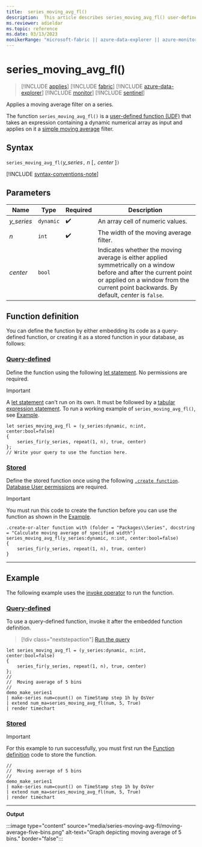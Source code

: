 ```yaml
---
title:  series_moving_avg_fl()
description:  This article describes series_moving_avg_fl() user-defined function.
ms.reviewer: adieldar
ms.topic: reference
ms.date: 03/13/2023
monikerRange: "microsoft-fabric || azure-data-explorer || azure-monitor || microsoft-sentinel"
---
```

# series_moving_avg_fl()

>[!INCLUDE [applies](../includes/applies-to-version/applies.md)] [!INCLUDE [fabric](../includes/applies-to-version/fabric.md)] [!INCLUDE [azure-data-explorer](../includes/applies-to-version/azure-data-explorer.md)] [!INCLUDE [monitor](../includes/applies-to-version/monitor.md)] [!INCLUDE [sentinel](../includes/applies-to-version/sentinel.md)]

Applies a moving average filter on a series.

The function `series_moving_avg_fl()` is a [user-defined function (UDF)](../query/functions/user-defined-functions.md) that takes an expression containing a dynamic numerical array as input and applies on it a [simple moving average](https://en.wikipedia.org/wiki/Moving_average#Simple_moving_average) filter.

## Syntax

`series_moving_avg_fl(`*y_series*`,` *n* [`,` *center* ]`)`

[!INCLUDE [syntax-conventions-note](../includes/syntax-conventions-note.md)]

## Parameters

|Name|Type|Required|Description|
|--|--|--|--|
|*y_series*| `dynamic` | :heavy_check_mark:|An array cell of numeric values.|
|*n*| `int` | :heavy_check_mark:|The width of the moving average filter.|
|*center*| `bool` ||Indicates whether the moving average is either applied symmetrically on a window before and after the current point or applied on a window from the current point backwards. By default, *center* is `false`.|

## Function definition

You can define the function by either embedding its code as a query-defined function, or creating it as a stored function in your database, as follows:

### [Query-defined](#tab/query-defined)

Define the function using the following [let statement](../query/let-statement.md). No permissions are required.

> [!IMPORTANT]
> A [let statement](../query/let-statement.md) can't run on its own. It must be followed by a [tabular expression statement](../query/tabular-expression-statements.md). To run a working example of `series_moving_avg_fl()`, see [Example](#example).

```kusto
let series_moving_avg_fl = (y_series:dynamic, n:int, center:bool=false)
{
    series_fir(y_series, repeat(1, n), true, center)
};
// Write your query to use the function here.
```

### [Stored](#tab/stored)

Define the stored function once using the following [`.create function`](../management/create-function.md). [Database User permissions](../access-control/role-based-access-control.md) are required.

> [!IMPORTANT]
> You must run this code to create the function before you can use the function as shown in the [Example](#example).

```kusto
.create-or-alter function with (folder = "Packages\\Series", docstring = "Calculate moving average of specified width")
series_moving_avg_fl(y_series:dynamic, n:int, center:bool=false)
{
    series_fir(y_series, repeat(1, n), true, center)
}
```

---

## Example

The following example uses the [invoke operator](../query/invoke-operator.md) to run the function.

### [Query-defined](#tab/query-defined)

To use a query-defined function, invoke it after the embedded function definition.

> [!div class="nextstepaction"]
> <a href="https://dataexplorer.azure.com/clusters/help/databases/Samples?query=H4sIAAAAAAAAA22PsU7EMAyG9zzFPzZS0KnDLUV9BMTAiTVKW7cX0SSV41ZUwLuTcgcTlhfr1/fZnkmQiT1lG9Lm42TdNtlxRotqt7ekGfbogu8NYuOjGPQUhbjpUprb0c2ZtPpQKHU3jZ7/YAOmhZxUdcG1gfBKvwatvtSjOp1KA08/6+E2YjcR0ogzOh/zkQ8Ukg3uje7SWn3iGB9uI+Ia2j6tUSqNFHHxgV7EhQVZaEF9RbfjOb8SF47eheJwIMXY/vd7VTKDs8Gl3KoLwgUghhRtf3Us3/KQTtk1AQAA" target="_blank">Run the query</a>

```kusto
let series_moving_avg_fl = (y_series:dynamic, n:int, center:bool=false)
{
    series_fir(y_series, repeat(1, n), true, center)
};
//
//  Moving average of 5 bins
//
demo_make_series1
| make-series num=count() on TimeStamp step 1h by OsVer
| extend num_ma=series_moving_avg_fl(num, 5, True)
| render timechart 
```

### [Stored](#tab/stored)

> [!IMPORTANT]
> For this example to run successfully, you must first run the [Function definition](#function-definition) code to store the function.

```kusto
//
//  Moving average of 5 bins
//
demo_make_series1
| make-series num=count() on TimeStamp step 1h by OsVer
| extend num_ma=series_moving_avg_fl(num, 5, True)
| render timechart 
```

---

**Output**

:::image type="content" source="media/series-moving-avg-fl/moving-average-five-bins.png" alt-text="Graph depicting moving average of 5 bins." border="false":::

